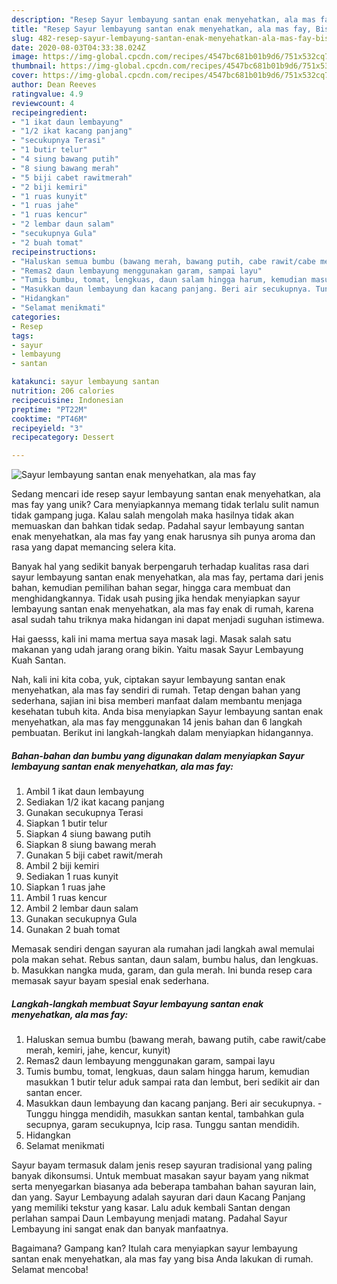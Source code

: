 ```yaml
---
description: "Resep Sayur lembayung santan enak menyehatkan, ala mas fay, Bisa Manjain Lidah"
title: "Resep Sayur lembayung santan enak menyehatkan, ala mas fay, Bisa Manjain Lidah"
slug: 482-resep-sayur-lembayung-santan-enak-menyehatkan-ala-mas-fay-bisa-manjain-lidah
date: 2020-08-03T04:33:38.024Z
image: https://img-global.cpcdn.com/recipes/4547bc681b01b9d6/751x532cq70/sayur-lembayung-santan-enak-menyehatkan-ala-mas-fay-foto-resep-utama.jpg
thumbnail: https://img-global.cpcdn.com/recipes/4547bc681b01b9d6/751x532cq70/sayur-lembayung-santan-enak-menyehatkan-ala-mas-fay-foto-resep-utama.jpg
cover: https://img-global.cpcdn.com/recipes/4547bc681b01b9d6/751x532cq70/sayur-lembayung-santan-enak-menyehatkan-ala-mas-fay-foto-resep-utama.jpg
author: Dean Reeves
ratingvalue: 4.9
reviewcount: 4
recipeingredient:
- "1 ikat daun lembayung"
- "1/2 ikat kacang panjang"
- "secukupnya Terasi"
- "1 butir telur"
- "4 siung bawang putih"
- "8 siung bawang merah"
- "5 biji cabet rawitmerah"
- "2 biji kemiri"
- "1 ruas kunyit"
- "1 ruas jahe"
- "1 ruas kencur"
- "2 lembar daun salam"
- "secukupnya Gula"
- "2 buah tomat"
recipeinstructions:
- "Haluskan semua bumbu (bawang merah, bawang putih, cabe rawit/cabe merah, kemiri, jahe, kencur, kunyit)"
- "Remas2 daun lembayung menggunakan garam, sampai layu"
- "Tumis bumbu, tomat, lengkuas, daun salam hingga harum, kemudian masukkan 1 butir telur aduk sampai rata dan lembut, beri sedikit air dan santan encer."
- "Masukkan daun lembayung dan kacang panjang. Beri air secukupnya. Tunggu hingga mendidih, masukkan santan kental, tambahkan gula secupnya, garam secukupnya, Icip rasa. Tunggu santan mendidih."
- "Hidangkan"
- "Selamat menikmati"
categories:
- Resep
tags:
- sayur
- lembayung
- santan

katakunci: sayur lembayung santan 
nutrition: 206 calories
recipecuisine: Indonesian
preptime: "PT22M"
cooktime: "PT46M"
recipeyield: "3"
recipecategory: Dessert

---
```



![Sayur lembayung santan enak menyehatkan, ala mas fay](https://img-global.cpcdn.com/recipes/4547bc681b01b9d6/751x532cq70/sayur-lembayung-santan-enak-menyehatkan-ala-mas-fay-foto-resep-utama.jpg)

Sedang mencari ide resep sayur lembayung santan enak menyehatkan, ala mas fay yang unik? Cara menyiapkannya memang tidak terlalu sulit namun tidak gampang juga. Kalau salah mengolah maka hasilnya tidak akan memuaskan dan bahkan tidak sedap. Padahal sayur lembayung santan enak menyehatkan, ala mas fay yang enak harusnya sih punya aroma dan rasa yang dapat memancing selera kita.

Banyak hal yang sedikit banyak berpengaruh terhadap kualitas rasa dari sayur lembayung santan enak menyehatkan, ala mas fay, pertama dari jenis bahan, kemudian pemilihan bahan segar, hingga cara membuat dan menghidangkannya. Tidak usah pusing jika hendak menyiapkan sayur lembayung santan enak menyehatkan, ala mas fay enak di rumah, karena asal sudah tahu triknya maka hidangan ini dapat menjadi suguhan istimewa.

Hai gaesss, kali ini mama mertua saya masak lagi. Masak salah satu makanan yang udah jarang orang bikin. Yaitu masak Sayur Lembayung Kuah Santan.


Nah, kali ini kita coba, yuk, ciptakan sayur lembayung santan enak menyehatkan, ala mas fay sendiri di rumah. Tetap dengan bahan yang sederhana, sajian ini bisa memberi manfaat dalam membantu menjaga kesehatan tubuh kita. Anda bisa menyiapkan Sayur lembayung santan enak menyehatkan, ala mas fay menggunakan 14 jenis bahan dan 6 langkah pembuatan. Berikut ini langkah-langkah dalam menyiapkan hidangannya.

<!--inarticleads1-->

##### Bahan-bahan dan bumbu yang digunakan dalam menyiapkan Sayur lembayung santan enak menyehatkan, ala mas fay:

1. Ambil 1 ikat daun lembayung
1. Sediakan 1/2 ikat kacang panjang
1. Gunakan secukupnya Terasi
1. Siapkan 1 butir telur
1. Siapkan 4 siung bawang putih
1. Siapkan 8 siung bawang merah
1. Gunakan 5 biji cabet rawit/merah
1. Ambil 2 biji kemiri
1. Sediakan 1 ruas kunyit
1. Siapkan 1 ruas jahe
1. Ambil 1 ruas kencur
1. Ambil 2 lembar daun salam
1. Gunakan secukupnya Gula
1. Gunakan 2 buah tomat


Memasak sendiri dengan sayuran ala rumahan jadi langkah awal memulai pola makan sehat. Rebus santan, daun salam, bumbu halus, dan lengkuas. b. Masukkan nangka muda, garam, dan gula merah. Ini bunda resep cara memasak sayur bayam spesial enak sederhana. 

<!--inarticleads2-->

##### Langkah-langkah membuat Sayur lembayung santan enak menyehatkan, ala mas fay:

1. Haluskan semua bumbu (bawang merah, bawang putih, cabe rawit/cabe merah, kemiri, jahe, kencur, kunyit)
1. Remas2 daun lembayung menggunakan garam, sampai layu
1. Tumis bumbu, tomat, lengkuas, daun salam hingga harum, kemudian masukkan 1 butir telur aduk sampai rata dan lembut, beri sedikit air dan santan encer.
1. Masukkan daun lembayung dan kacang panjang. Beri air secukupnya. - Tunggu hingga mendidih, masukkan santan kental, tambahkan gula secupnya, garam secukupnya, Icip rasa. Tunggu santan mendidih.
1. Hidangkan
1. Selamat menikmati


Sayur bayam termasuk dalam jenis resep sayuran tradisional yang paling banyak dikonsumsi. Untuk membuat masakan sayur bayam yang nikmat serta menyegarkan biasanya ada beberapa tambahan bahan sayuran lain, dan yang. Sayur Lembayung adalah sayuran dari daun Kacang Panjang yang memiliki tekstur yang kasar. Lalu aduk kembali Santan dengan perlahan sampai Daun Lembayung menjadi matang. Padahal Sayur Lembayung ini sangat enak dan banyak manfaatnya. 

Bagaimana? Gampang kan? Itulah cara menyiapkan sayur lembayung santan enak menyehatkan, ala mas fay yang bisa Anda lakukan di rumah. Selamat mencoba!
